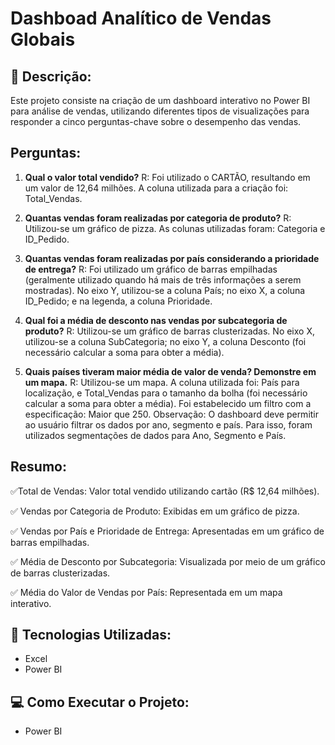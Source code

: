 # Dashboad Analítico de Vendas Globais
## 📖 Descrição:
Este projeto consiste na criação de um dashboard interativo no Power BI para análise de vendas, utilizando diferentes tipos de visualizações para responder a cinco perguntas-chave sobre o desempenho das vendas.

## Perguntas: 
1) **Qual o valor total vendido?**
R: Foi utilizado o CARTÃO, resultando em um valor de 12,64 milhões.
A coluna utilizada para a criação foi: Total_Vendas.

2) **Quantas vendas foram realizadas por categoria de produto?**
R: Utilizou-se um gráfico de pizza.
As colunas utilizadas foram: Categoria e ID_Pedido.

3) **Quantas vendas foram realizadas por país considerando a prioridade de entrega?**
R: Foi utilizado um gráfico de barras empilhadas (geralmente utilizado quando há mais de três informações a serem mostradas).
No eixo Y, utilizou-se a coluna País; no eixo X, a coluna ID_Pedido; e na legenda, a coluna Prioridade.

4) **Qual foi a média de desconto nas vendas por subcategoria de produto?**
R: Utilizou-se um gráfico de barras clusterizadas.
No eixo X, utilizou-se a coluna SubCategoria; no eixo Y, a coluna Desconto (foi necessário calcular a soma para obter a média).

5) **Quais países tiveram maior média de valor de venda? Demonstre em um mapa.**
R: Utilizou-se um mapa.
A coluna utilizada foi: País para localização, e Total_Vendas para o tamanho da bolha (foi necessário calcular a soma para obter a média).
Foi estabelecido um filtro com a especificação: Maior que 250.
Observação: O dashboard deve permitir ao usuário filtrar os dados por ano, segmento e país. Para isso, foram utilizados segmentações de dados para Ano, Segmento e País.

## Resumo:
✅Total de Vendas: Valor total vendido utilizando cartão (R$ 12,64 milhões).

✅ Vendas por Categoria de Produto: Exibidas em um gráfico de pizza.

✅ Vendas por País e Prioridade de Entrega: Apresentadas em um gráfico de barras empilhadas.

✅ Média de Desconto por Subcategoria: Visualizada por meio de um gráfico de barras clusterizadas.

✅ Média do Valor de Vendas por País: Representada em um mapa interativo.

## 🚀 Tecnologias Utilizadas:
- Excel
- Power BI

## 💻 Como Executar o Projeto:
- Power BI
